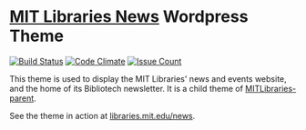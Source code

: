 [MIT Libraries News](http://libraries.mit.edu/news/) Wordpress Theme
========

[![Build Status](https://travis-ci.org/MITLibraries/MITLibraries-news.svg?branch=master)](https://travis-ci.org/MITLibraries/MITLibraries-news)
[![Code Climate](https://codeclimate.com/github/MITLibraries/MITLibraries-news/badges/gpa.svg)](https://codeclimate.com/github/MITLibraries/MITLibraries-news)
[![Issue Count](https://codeclimate.com/github/MITLibraries/MITLibraries-news/badges/issue_count.svg)](https://codeclimate.com/github/MITLibraries/MITLibraries-news)

This theme is used to display the MIT Libraries' news and events website, and the home of its Bibliotech newsletter. It is a child theme of [MITLibraries-parent](https://github.com/MITLibraries/MITLibraries-parent).

See the theme in action at [libraries.mit.edu/news](https://libraries.mit.edu/news).
